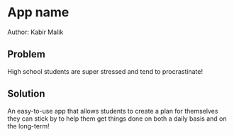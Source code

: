 # App name

Author: Kabir Malik

## Problem

High school students are super stressed and tend to procrastinate!

## Solution

An easy-to-use app that allows students to create a plan for themselves they can stick by to help them get things done on both a daily basis and on the long-term!
